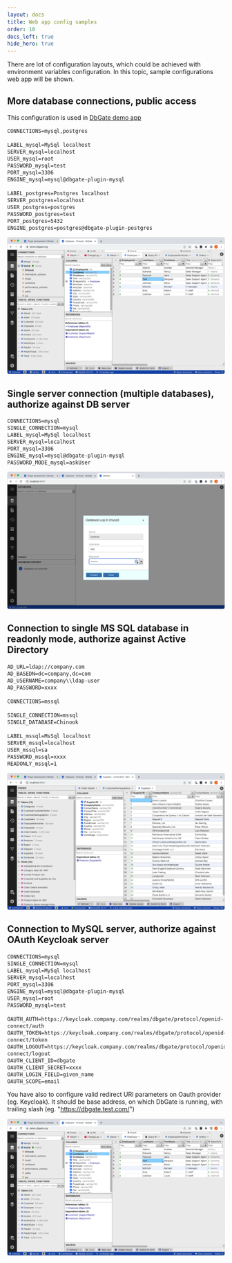 ```yaml
---
layout: docs
title: Web app config samples
order: 10
docs_left: true
hide_hero: true
---
```


There are lot of configuration layouts, which could be achieved with environment variables configuration.
In this topic, sample configurations web app will be shown.

## More database connections, public access
This configuration is used in [DbGate demo app](https://demo.dbgate.org)

```
CONNECTIONS=mysql,postgres

LABEL_mysql=MySql localhost
SERVER_mysql=localhost
USER_mysql=root
PASSWORD_mysql=test
PORT_mysql=3306
ENGINE_mysql=mysql@dbgate-plugin-mysql

LABEL_postgres=Postgres localhost
SERVER_postgres=localhost
USER_postgres=postgres
PASSWORD_postgres=test
PORT_postgres=5432
ENGINE_postgres=postgres@dbgate-plugin-postgres
```

<img src='/assets/screenshots/multi-db.png' />

## Single server connection (multiple databases), authorize against DB server

```
CONNECTIONS=mysql
SINGLE_CONNECTION=mysql
LABEL_mysql=MySql localhost
SERVER_mysql=localhost
PORT_mysql=3306
ENGINE_mysql=mysql@dbgate-plugin-mysql
PASSWORD_MODE_mysql=askUser
```

<img src='/assets/screenshots/db-login.png' />

## Connection to single MS SQL database in readonly mode, authorize against Active Directory

```
AD_URL=ldap://company.com
AD_BASEDN=dc=company,dc=com
AD_USERNAME=company\\ldap-user
AD_PASSWORD=xxxx

CONNECTIONS=mssql

SINGLE_CONNECTION=mssql
SINGLE_DATABASE=Chinook

LABEL_mssql=MsSql localhost
SERVER_mssql=localhost
USER_mssql=sa
PASSWORD_mssql=xxxx
READONLY_mssql=1

```

<img src='/assets/screenshots/single-db.png' />

## Connection to MySQL server, authorize against OAuth Keycloak server

```
CONNECTIONS=mysql
SINGLE_CONNECTION=mysql
LABEL_mysql=MySql localhost
SERVER_mysql=localhost
PORT_mysql=3306
ENGINE_mysql=mysql@dbgate-plugin-mysql
USER_mysql=root
PASSWORD_mysql=test

OAUTH_AUTH=https://keycloak.company.com/realms/dbgate/protocol/openid-connect/auth
OAUTH_TOKEN=https://keycloak.company.com/realms/dbgate/protocol/openid-connect/token
OAUTH_LOGOUT=https://keycloak.company.com/realms/dbgate/protocol/openid-connect/logout
OAUTH_CLIENT_ID=dbgate
OAUTH_CLIENT_SECRET=xxxx
OAUTH_LOGIN_FIELD=given_name
OAUTH_SCOPE=email

```

You have also to configure valid redirect URI parameters on Oauth provider (eg. Keycloak). It should be base address, on which DbGate is running, with trailing slash (eg. "https://dbgate.test.com/")

<img src='/assets/screenshots/multi-db.png' />
